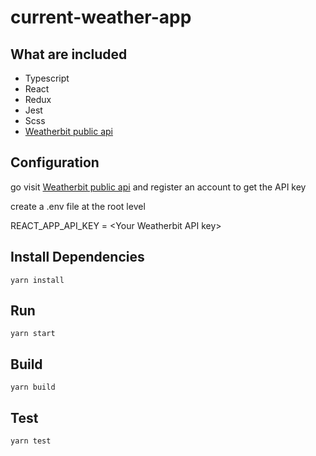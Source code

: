 # current-weather-app

## What are included

- Typescript
- React
- Redux
- Jest
- Scss
- [Weatherbit public api](https://www.weatherbit.io/)

## Configuration

go visit [Weatherbit public api](https://www.weatherbit.io/) and register an account to get the API key

create a .env file at the root level

REACT_APP_API_KEY = \<Your Weatherbit API key\>

## Install Dependencies

`yarn install`

## Run

`yarn start`

## Build

`yarn build`

## Test

`yarn test`
